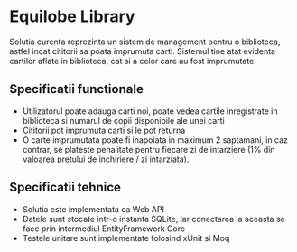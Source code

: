# Equilobe Library

Solutia curenta reprezinta un sistem de management pentru o biblioteca, astfel incat cititorii sa poata imprumuta carti. Sistemul tine atat evidenta cartilor aflate in biblioteca, cat si a celor care au fost imprumutate.

## Specificatii functionale

- Utilizatorul poate adauga carti noi, poate vedea cartile inregistrate in biblioteca si numarul de copii disponibile ale unei carti
- Cititorii pot imprumuta carti si le pot returna
- O carte imprumutata poate fi inapoiata in maximum 2 saptamani, in caz contrar, se plateste penalitate pentru fiecare zi de intarziere (1% din valoarea pretului de inchiriere / zi intarziata).
  
## Specificatii tehnice

- Solutia este implementata ca Web API
- Datele sunt stocate intr-o instanta SQLite, iar conectarea la aceasta se face prin intermediul EntityFramework Core
- Testele unitare sunt implementate folosind xUnit si Moq
